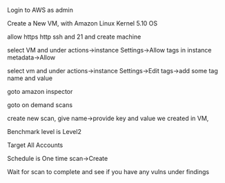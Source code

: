 Login to AWS as admin

Create a New VM, with Amazon Linux Kernel 5.10 OS

allow https http ssh and 21 and create machine

select VM and under actions->instance Settings->Allow tags in instance metadata->Allow

select vm and under actions->instance Settings->Edit tags->add some tag name and value

goto amazon inspector

goto on demand scans

create new scan, give name->provide key and value we created in VM, 

Benchmark level is Level2

Target All Accounts

Schedule is One time scan->Create

Wait for scan to complete and see if you have any vulns under findings
